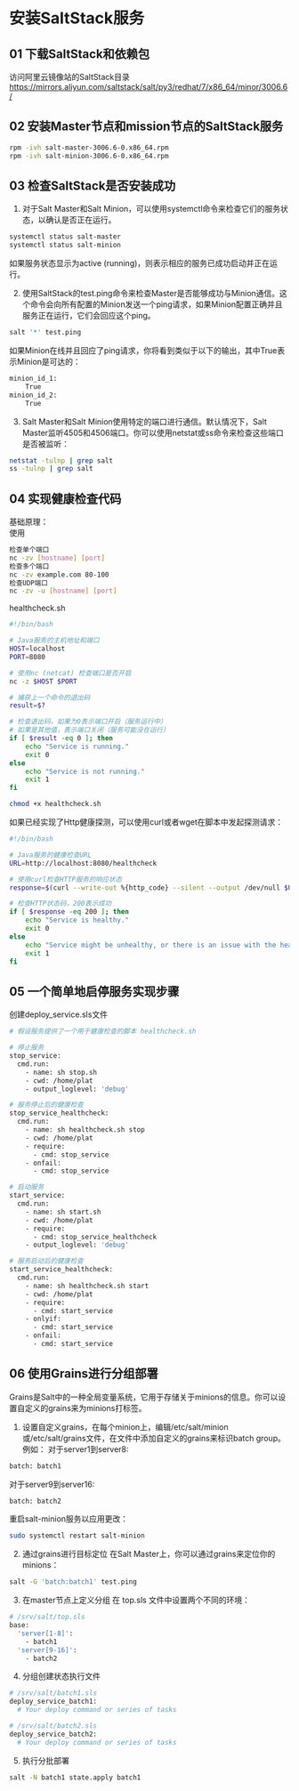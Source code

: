 # 安装SaltStack服务
## 01 下载SaltStack和依赖包
访问阿里云镜像站的SaltStack目录
https://mirrors.aliyun.com/saltstack/salt/py3/redhat/7/x86_64/minor/3006.6/

## 02 安装Master节点和mission节点的SaltStack服务
`````bash
rpm -ivh salt-master-3006.6-0.x86_64.rpm
rpm -ivh salt-minion-3006.6-0.x86_64.rpm
`````

##  03 检查SaltStack是否安装成功
1. 对于Salt Master和Salt Minion，可以使用systemctl命令来检查它们的服务状态，以确认是否正在运行。
`````bash
systemctl status salt-master
systemctl status salt-minion
`````
如果服务状态显示为active (running)，则表示相应的服务已成功启动并正在运行。

2. 使用SaltStack的test.ping命令来检查Master是否能够成功与Minion通信。这个命令会向所有配置的Minion发送一个ping请求，如果Minion配置正确并且服务正在运行，它们会回应这个ping。
````bash
salt '*' test.ping
````
如果Minion在线并且回应了ping请求，你将看到类似于以下的输出，其中True表示Minion是可达的：
````bash
minion_id_1:
    True
minion_id_2:
    True
````
3. Salt Master和Salt Minion使用特定的端口进行通信。默认情况下，Salt Master监听4505和4506端口。你可以使用netstat或ss命令来检查这些端口是否被监听：
````bash
netstat -tulnp | grep salt
ss -tulnp | grep salt
````


## 04 实现健康检查代码
基础原理：</br>
使用
`````bash
检查单个端口
nc -zv [hostname] [port]
检查多个端口
nc -zv example.com 80-100
检查UDP端口
nc -zv -u [hostname] [port]   

`````


healthcheck.sh
`````bash
#!/bin/bash

# Java服务的主机地址和端口
HOST=localhost
PORT=8080

# 使用nc (netcat) 检查端口是否开启
nc -z $HOST $PORT

# 捕获上一个命令的退出码
result=$?

# 检查退出码，如果为0表示端口开启（服务运行中）
# 如果是其他值，表示端口关闭（服务可能没在运行）
if [ $result -eq 0 ]; then
    echo "Service is running."
    exit 0
else
    echo "Service is not running."
    exit 1
fi
`````

`````bash
chmod +x healthcheck.sh
`````

如果已经实现了Http健康探测，可以使用curl或者wget在脚本中发起探测请求：
`````bash
#!/bin/bash

# Java服务的健康检查URL
URL=http://localhost:8080/healthcheck

# 使用curl检查HTTP服务的响应状态
response=$(curl --write-out %{http_code} --silent --output /dev/null $URL)

# 检查HTTP状态码，200表示成功
if [ $response -eq 200 ]; then
    echo "Service is healthy."
    exit 0
else
    echo "Service might be unhealthy, or there is an issue with the health check."
    exit 1
fi
`````


## 05 一个简单地启停服务实现步骤
创建deploy_service.sls文件
````bash
# 假设服务提供了一个用于健康检查的脚本 healthcheck.sh

# 停止服务
stop_service:
  cmd.run:
    - name: sh stop.sh
    - cwd: /home/plat
    - output_loglevel: 'debug'

# 服务停止后的健康检查
stop_service_healthcheck:
  cmd.run:
    - name: sh healthcheck.sh stop
    - cwd: /home/plat
    - require:
      - cmd: stop_service
    - onfail:
      - cmd: stop_service

# 启动服务
start_service:
  cmd.run:
    - name: sh start.sh
    - cwd: /home/plat
    - require:
      - cmd: stop_service_healthcheck
    - output_loglevel: 'debug'

# 服务启动后的健康检查
start_service_healthcheck:
  cmd.run:
    - name: sh healthcheck.sh start
    - cwd: /home/plat
    - require:
      - cmd: start_service
    - onlyif:
      - cmd: start_service
    - onfail:
      - cmd: start_service
````

## 06 使用Grains进行分组部署
Grains是Salt中的一种全局变量系统，它用于存储关于minions的信息。你可以设置自定义的grains来为minions打标签。
1. 设置自定义grains，在每个minion上，编辑/etc/salt/minion或/etc/salt/grains文件，在文件中添加自定义的grains来标识batch group。例如：
对于server1到server8:
````bash
batch: batch1
````
对于server9到server16:
````bash
batch: batch2
````
重启salt-minion服务以应用更改：
````bash
sudo systemctl restart salt-minion
````
2. 通过grains进行目标定位
在Salt Master上，你可以通过grains来定位你的minions：
````bash
salt -G 'batch:batch1' test.ping
````
3. 在master节点上定义分组
在 top.sls 文件中设置两个不同的环境：
````bash
# /srv/salt/top.sls
base:
  'server[1-8]':
    - batch1
  'server[9-16]':
    - batch2
````

4. 分组创建状态执行文件
````bash
# /srv/salt/batch1.sls
deploy_service_batch1:
  # Your deploy command or series of tasks
````

````bash
# /srv/salt/batch2.sls
deploy_service_batch2:
  # Your deploy command or series of tasks
````

5. 执行分批部署
````bash
salt -N batch1 state.apply batch1
````